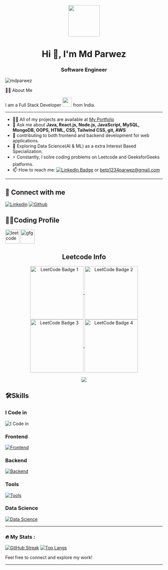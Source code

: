 <div id="header" align="center">
  <img src="https://media.giphy.com/media/M9gbBd9nbDrOTu1Mqx/giphy.gif" width="100"/>
</div>
<h1 align="center">Hi 👋, I'm Md Parwez</h1>
<h3 align="center">Software Engineer</h3>
<p align="left"> <img src="https://komarev.com/ghpvc/?username=mdparwez&label=Profile%20views&color=0e75b6&style=flat" alt="mdparwez" /> </p>


 :woman_technologist: About Me

I am a Full Stack Developer <img src="https://media.giphy.com/media/WUlplcMpOCEmTGBtBW/giphy.gif" width="30"> from India.

---

- 👨‍💻 All of my projects are available at [My Portfolio](https://mdparwezportfolio-website.vercel.app/)
- 💬 Ask me about **Java, React.js, Node.js, JavaScript, MySQL, MongoDB, OOPS, HTML, CSS, Tailwind CSS, git, AWS**
- :telescope: contributing to both frontend and backend development for web applications.
- :seedling: Exploring Data Science(AI & ML) as a extra Interest Based Specialization.
- :zap: Constantly, I solve coding problems on Leetcode and GeeksforGeeks platforms.
- :mailbox: How to reach me: [![LinkedIn Badge](https://img.shields.io/badge/-parwez-blue?style=flat&logo=Linkedin&logoColor=white)](https://www.linkedin.com/in/md-parwez-3a44871b7/) or betp1234parwez@gmail.com

---


## 🚀 Connect with me
[![Linkedin](https://skillicons.dev/icons?i=linkedin)](https://www.linkedin.com/in/md-parwez-3a44871b7)
[![Github](https://skillicons.dev/icons?i=github)](https://github.com/MdParwez)

## 👨‍💻Coding Profile
<a href="https://leetcode.com/imparwez/" target="blank"><img align="center" src="https://firebasestorage.googleapis.com/v0/b/storage-2a9f1.appspot.com/o/github-readme-img%2F6.svg?alt=media&token=2e74ad55-57f2-40aa-adff-c46ea7a8b4c5" alt="leetcode" height="45" width="45" /></a>
<a href="https://auth.geeksforgeeks.org/user/imparwez/" target="blank"><img align="center" src="https://firebasestorage.googleapis.com/v0/b/storage-2a9f1.appspot.com/o/github-readme-img%2F5.svg?alt=media&token=dcf0a6d1-d72b-4716-b119-5db5e169480c" alt="gfg" height="45" width="45" /></a>

<h2 align="center">Leetcode Info</h2>

<p align="center">
  <a href="https://leetcode.com/u/imparwez/" target="_blank">
    <img align="center" src="https://leetcode.com/static/images/badges/2024/gif/2024-02.gif" alt="LeetCode Badge 1" height="170" width="170" />
  </a>
  <a href="https://leetcode.com/u/imparwez/" target="_blank">
    <img align="center" src="https://leetcode.com/static/images/badges/2024/gif/2024-03.gif" alt="LeetCode Badge 2" height="170" width="170" />
  </a>
  <a href="https://leetcode.com/u/imparwez/" target="_blank">
    <img align="center" src="https://assets.leetcode.com/static_assets/marketing/2024-200.gif" alt="LeetCode Badge 3" height="170" width="170" />
  </a>
  <a href="https://leetcode.com/u/imparwez/" target="_blank">
    <img align="center" src="https://assets.leetcode.com/static_assets/marketing/2024-100.gif" alt="LeetCode Badge 4" height="170" width="170" />
  </a>
</p>

<p align="center">
  <img align="top" flex-grow="1" src="https://leetcard.jacoblin.cool/imparwez?theme=dark&font=Nunito&ext=heatmap" />
</p>


## 🛠️Skills
### I Code in

![I Code in](https://skillicons.dev/icons?i=c,cpp,python,java,kotlin,js)

### Frontend
[![Frontend](https://skillicons.dev/icons?i=html,css,bootstrap,tailwind,js,ts,react,redux,angular,figma)](https://github.com/MdParwez)

### Backend
[![Backend](https://skillicons.dev/icons?i=nodejs,express,mongo,mysql,firebase,aws,gcp)](https://github.com/MdParwez)

### Tools
[![Tools](https://skillicons.dev/icons?i=git,github,linux,androidstudio,docker,vscode,idea,md,ps)](https://github.com/MdParwez)

### Data Science
[![Data Science](https://skillicons.dev/icons?i=python,r,tensorflow,pytorch,keras,numpy,pandas,matplotlib,seaborn,scikit-learn)](https://github.com/MdParwez)

---

### :fire: My Stats :
[![GitHub Streak](http://github-readme-streak-stats.herokuapp.com?user=MdParwez&theme=dark&background=000000)](https://git.io/streak-stats)
[![Top Langs](https://github-readme-stats.vercel.app/api/top-langs/?username=MdParwez&layout=compact&theme=vision-friendly-dark)](https://github.com/anuraghazra/github-readme-stats)

Feel free to connect and explore my work!
<hr>


